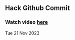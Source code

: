 
 ## Hack Github Commit 
 ### Watch video <a href="https://www.youtube.com">here</a> 
 Tue 21 Nov 2023 
